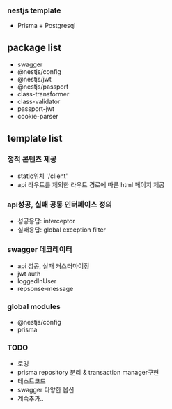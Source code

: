 ### nestjs template
- Prisma + Postgresql

## package list
- swagger
- @nestjs/config
- @nestjs/jwt
- @nestjs/passport
- class-transformer
- class-validator
- passport-jwt
- cookie-parser

## template list

### 정적 콘텐츠 제공
- static위치 '/client'
- api 라우트를 제외한 라우트 경로에 따른 html 페이지 제공

### api성공, 실패 공통 인터페이스 정의
- 성공응답: interceptor
- 실패응답: global exception filter

### swagger 데코레이터
- api 성공, 실패 커스터마이징
- jwt auth
- loggedInUser
- repsonse-message

### global modules
- @nestjs/config
- prisma

### TODO
- 로깅
- prisma repository 분리 & transaction manager구현
- 테스트코드
- swagger 다양한 옵션
- 계속추가..